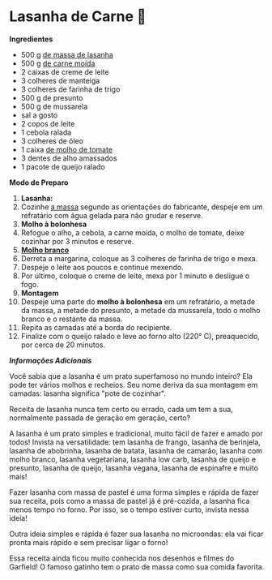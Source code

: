 # Lasanha de Carne :ox:

**Ingredientes**

- 500 g [de massa de lasanha](https://blog.tudogostoso.com.br/cardapios/receitas-com-massa-da-lasanha/)
- 500 g [de carne moída](https://blog.tudogostoso.com.br/cardapios/3-receitas-com-carne-moida/)
- 2 caixas de creme de leite
- 3 colheres de manteiga
- 3 colheres de farinha de trigo
- 500 g de presunto
- 500 g de mussarela
- sal a gosto
- 2 copos de leite
- 1 cebola ralada
- 3 colheres de óleo
- 1 caixa [de molho de tomate](https://blog.tudogostoso.com.br/dicas-de-cozinha/diferenca-entre-molho-e-extrato-de-tomate/)
- 3 dentes de alho amassados
- 1 pacote de queijo ralado



**Modo de Preparo**

1. **Lasanha:**
2. Cozinhe [a massa](https://blog.tudogostoso.com.br/cardapios/tipos-massa-para-lasanha/) segundo as orientações do fabricante, despeje em um refratário com água gelada para não grudar e reserve.
3. **Molho à bolonhesa**
4. Refogue o alho, a cebola, a carne moída, o molho de tomate, deixe cozinhar por 3 minutos e reserve.
5. [**Molho branco**](https://blog.tudogostoso.com.br/cardapios/molho-branco-para-lasanha/)
6. Derreta a margarina, coloque as 3 colheres de farinha de trigo e mexa.
7. Despeje o leite aos poucos e continue mexendo.
8. Por último, coloque o creme de leite, mexa por 1 minuto e desligue o fogo.
9. **Montagem**
10. Despeje uma parte do **molho à bolonhesa** em um refratário, a metade da massa, a metade do presunto, a metade da mussarela, todo o molho branco e o restante da massa.
11. Repita as camadas até a borda do recipiente.
12. Finalize com o queijo ralado e leve ao forno alto (220° C), preaquecido, por cerca de 20 minutos.

**_Informações Adicionais_**

Você sabia que a lasanha é um prato superfamoso no mundo inteiro? Ela pode ter vários molhos e recheios. Seu nome deriva da sua montagem em camadas: lasanha significa "pote de cozinhar".

Receita de lasanha nunca tem certo ou errado, cada um tem a sua, normalmente passada de geração em geração, certo? 

A lasanha é um prato simples e tradicional, muito fácil de fazer e amado por todos! Invista na versatilidade: tem lasanha de frango, lasanha de berinjela, lasanha de abobrinha, lasanha de batata, lasanha de camarão, lasanha com molho branco, lasanha vegetariana, lasanha low carb, lasanha de queijo e presunto, lasanha de queijo, lasanha vegana, lasanha de espinafre e muito mais!

Fazer lasanha com massa de pastel é uma forma simples e rápida de fazer sua receita, pois como a massa de pastel já é pré-cozida, a lasanha fica menos tempo no forno. Por isso, se o tempo estiver curto, invista nessa ideia!

Outra ideia simples e rápida é fazer sua lasanha no microondas: ela vai ficar pronta mais rápido e sem precisar ligar o forno!

Essa receita ainda ficou muito conhecida nos desenhos e filmes do Garfield! O famoso gatinho tem o prato de massa como sua comida favorita.

